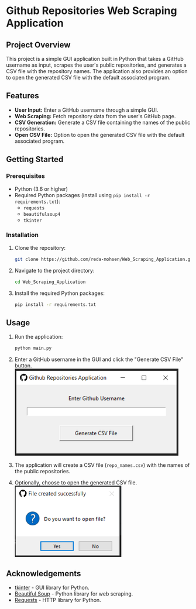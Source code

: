 # Github Repositories Web Scraping Application

## Project Overview

This project is a simple GUI application built in Python that takes a GitHub username as input, scrapes the user's public repositories, and generates a CSV file with the repository names. The application also provides an option to open the generated CSV file with the default associated program.

## Features

- **User Input:** Enter a GitHub username through a simple GUI.
- **Web Scraping:** Fetch repository data from the user's GitHub page.
- **CSV Generation:** Generate a CSV file containing the names of the public repositories.
- **Open CSV File:** Option to open the generated CSV file with the default associated program.

## Getting Started

### Prerequisites

- Python (3.6 or higher)
- Required Python packages (install using `pip install -r requirements.txt`):
  - `requests`
  - `beautifulsoup4`
  - `tkinter`

### Installation

1. Clone the repository:

    ```bash
    git clone https://github.com/reda-mohsen/Web_Scraping_Application.git
    ```

2. Navigate to the project directory:

    ```bash
    cd Web_Scraping_Application
    ```

3. Install the required Python packages:

    ```bash
    pip install -r requirements.txt
    ```

## Usage

1. Run the application:

    ```bash
    python main.py
    ```
2. Enter a GitHub username in the GUI and click the "Generate CSV File" button.
<br> ![Input Screenshot](assets/output.png) <br>
3. The application will create a CSV file (`repo_names.csv`) with the names of the public repositories.
4. Optionally, choose to open the generated CSV file.
<br> ![Input Screenshot](assets/file_successfully_created.png) <br>

## Acknowledgements

- [tkinter](https://docs.python.org/3/library/tkinter.html) - GUI library for Python.
- [Beautiful Soup](https://www.crummy.com/software/BeautifulSoup/) - Python library for web scraping.
- [Requests](https://docs.python-requests.org/en/latest/) - HTTP library for Python.
